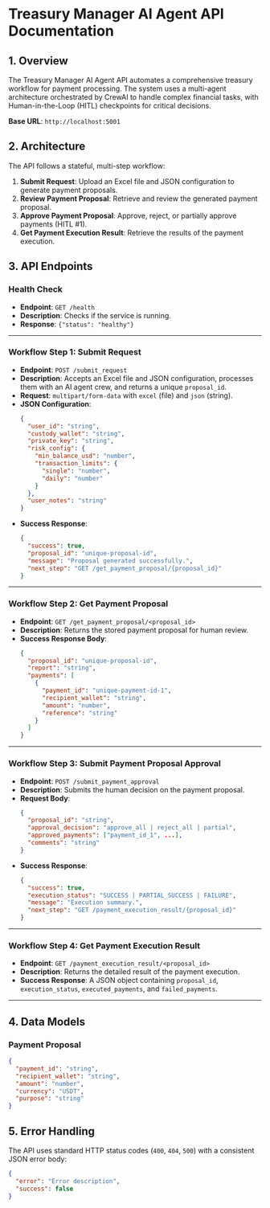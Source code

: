 # Treasury Manager AI Agent API Documentation

## 1. Overview

The Treasury Manager AI Agent API automates a comprehensive treasury workflow for payment processing. The system uses a multi-agent architecture orchestrated by CrewAI to handle complex financial tasks, with Human-in-the-Loop (HITL) checkpoints for critical decisions.

**Base URL**: `http://localhost:5001`

## 2. Architecture

The API follows a stateful, multi-step workflow:

1.  **Submit Request**: Upload an Excel file and JSON configuration to generate payment proposals.
2.  **Review Payment Proposal**: Retrieve and review the generated payment proposal.
3.  **Approve Payment Proposal**: Approve, reject, or partially approve payments (HITL #1).
4.  **Get Payment Execution Result**: Retrieve the results of the payment execution.

## 3. API Endpoints

### Health Check

*   **Endpoint**: `GET /health`
*   **Description**: Checks if the service is running.
*   **Response**: `{"status": "healthy"}`

---

### Workflow Step 1: Submit Request

*   **Endpoint**: `POST /submit_request`
*   **Description**: Accepts an Excel file and JSON configuration, processes them with an AI agent crew, and returns a unique `proposal_id`.
*   **Request**: `multipart/form-data` with `excel` (file) and `json` (string).
*   **JSON Configuration**:
    ```json
    {
      "user_id": "string",
      "custody_wallet": "string",
      "private_key": "string",
      "risk_config": {
        "min_balance_usd": "number",
        "transaction_limits": {
          "single": "number",
          "daily": "number"
        }
      },
      "user_notes": "string"
    }
    ```
*   **Success Response**:
    ```json
    {
      "success": true,
      "proposal_id": "unique-proposal-id",
      "message": "Proposal generated successfully.",
      "next_step": "GET /get_payment_proposal/{proposal_id}"
    }
    ```

---

### Workflow Step 2: Get Payment Proposal

*   **Endpoint**: `GET /get_payment_proposal/<proposal_id>`
*   **Description**: Returns the stored payment proposal for human review.
*   **Success Response Body**:
    ```json
    {
      "proposal_id": "unique-proposal-id",
      "report": "string",
      "payments": [
        {
          "payment_id": "unique-payment-id-1",
          "recipient_wallet": "string",
          "amount": "number",
          "reference": "string"
        }
      ]
    }
    ```

---

### Workflow Step 3: Submit Payment Proposal Approval

*   **Endpoint**: `POST /submit_payment_approval`
*   **Description**: Submits the human decision on the payment proposal.
*   **Request Body**:
    ```json
    {
      "proposal_id": "string",
      "approval_decision": "approve_all | reject_all | partial",
      "approved_payments": ["payment_id_1", ...],
      "comments": "string"
    }
    ```
*   **Success Response**:
    ```json
    {
      "success": true,
      "execution_status": "SUCCESS | PARTIAL_SUCCESS | FAILURE",
      "message": "Execution summary.",
      "next_step": "GET /payment_execution_result/{proposal_id}"
    }
    ```

---

### Workflow Step 4: Get Payment Execution Result

*   **Endpoint**: `GET /payment_execution_result/<proposal_id>`
*   **Description**: Returns the detailed result of the payment execution.
*   **Success Response**: A JSON object containing `proposal_id`, `execution_status`, `executed_payments`, and `failed_payments`.

---

## 4. Data Models

### Payment Proposal

```json
{
  "payment_id": "string",
  "recipient_wallet": "string",
  "amount": "number",
  "currency": "USDT",
  "purpose": "string"
}
```


## 5. Error Handling

The API uses standard HTTP status codes (`400`, `404`, `500`) with a consistent JSON error body:

```json
{
  "error": "Error description",
  "success": false
}
```